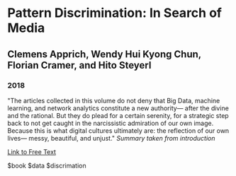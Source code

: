 # Pattern Discrimination: In Search of Media
## Clemens Apprich, Wendy Hui Kyong Chun,  Florian Cramer, and Hito Steyerl 
### 2018 

"The articles collected in this volume do not deny that Big Data,  machine learning, and network analytics constitute a new authority— after the divine and the rational. But they do plead for a certain serenity, for a strategic step back to not get caught in the narcissistic admiration of our own image. Because this is what digital cultures ultimately are: the reflection of our own lives— messy, beautiful, and unjust." *Summary taken from introduction*

[Link to Free Text](https://meson.press/wp-content/uploads/2018/11/9783957961457-Pattern-Discrimination.pdf)

$book $data $discrimation 